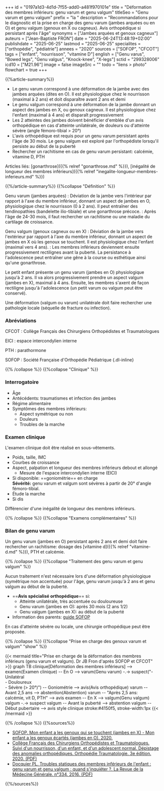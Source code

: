 +++
id = "0197a1d3-4d1d-7f55-add0-a481f970101e"
title = "Déformation des membres inférieurs: genu varum et genu valgum"
titleSeo = "Genu varum et genu valgum"
prefix = "la "
description = "Recommandations pour le diagnostic et la prise en charge des genu varum (jambes arquées ou en O) et genu valgum (genoux en X ou cagneux). Avis orthopédique si persistant après l'âge"
synonyms = ["Jambes arquées et genoux cagneux"]
auteurs = ["Jean-Baptiste FRON"]
date = "2025-06-24T13:48:19+02:00"
publishdate = "2025-06-25"
lastmod = "2025-06-25"
specialites = ["orthopédie", "pédiatrie"]
annees = "2020"
sources = ["SOFOP", "CFCOT"]
tags = ["enfant", "nourrisson", "vitamine D"]
english = ["Genu varus", "Bowed legs", "Genu valgus", "Knock-knee", "X-legs"]
sctid = "299328006"
icd10 = ["M21.96"]
image = false
imageSrc = ""
todo = "liens > photo"
flowchart = true
+++

{{%article-summary%}}

- Le genu varum correspond à une déformation de la jambe avec des jambes arquées (dites en O). Il est physiologique chez le nourrisson (maximal à 2 ans) et doit disparaître avant 2 ans et demi
- Le genu valgum correspond à une déformation de la jambe donnant un aspect des jambes en X, ou genoux cagneux. Il est physiologique chez l'enfant (maximal à 4 ans) et disparaît progressivement
- Les 2 atteintes des jambes doivent bénéficier d'emblée d'un avis orthopédique en cas d'atteinte unilatérale, de douleurs ou d'atteinte sévère (angle fémoro-tibial > 20°)
- L'avis orthopédique est requis pour un genu varum persistant après l'âge de 30 mois. Le genu valgum est exploré par l'orthopédiste lorsqu'il persiste au début de la puberté
- Rechercher un rachitisme en cas de genu varum persistant: calcémie, vitamine D, PTH

Articles liés: [gonarthrose]({{% relref "gonarthrose.md" %}}), [inégalité de longueur des membres inférieurs]({{% relref "inegalite-longueur-membres-inferieurs.md" %}})

{{%/article-summary%}}
{{%collapse "Définition" %}}

Genu varum (jambes arquées)
: Déviation de la jambe vers l'intérieur par rapport à l'axe du membre inférieur, donnant un aspect de jambes en O, physiologique chez le nourrisson (0 à 2 ans). Il peut entraîner des tendinopathies (bandelette ilio-tibiale) et une gonarthrose précoce.
: Après l'âge de 24-30 mois, il faut rechercher un rachitisme ou une maladie du cartilage de croissance.

Genu valgum (genoux cagneux ou en X)
: Déviation de la jambe vers l'extérieur par rapport à l'axe du membre inférieur, donnant un aspect de jambes en X où les genoux se touchent. Il est physiologique chez l'enfant (maximal vers 4 ans).
: Les membres inférieurs deviennent ensuite progressivement rectilignes avant la puberté. La persistance à l'adolescence peut entraîner une gêne à la course ou esthétique ainsi qu'une gonarthrose.

Le petit enfant présente un genu varum (jambes en O) physiologique jusqu'à 2 ans. Il va alors progressivement prendre un aspect valgum (jambes en X), maximal à 4 ans. Ensuite, les membres s'axent de façon rectiligne jusqu'à l'adolescence (un petit varum ou valgum peut être conservé).

Une déformation (valgum ou varum) unilatérale doit faire rechercher une pathologie locale (séquelle de fracture ou infection).

### Abréviations

CFCOT
: Collège Français des Chirurgiens Orthopédistes et Traumatologues

EICI
: espace intercondylien interne

PTH
: parathormone

SOFOP
: Société Française d'Orthopédie Pédiatrique
{.dl-inline}

{{% /collapse %}}
{{%collapse "Clinique" %}}

### Interrogatoire

- Âge
- Antécédents: traumatismes et infection des jambes
- Régime alimentaire
- Symptômes des membres inférieurs:
  - Aspect symétrique ou non
  - Douleurs  
  - Troubles de la marche

### Examen clinique

L'examen clinique doit être réalisé en sous-vêtements.

- Poids, taille, IMC
- Courbes de croissance
- Aspect, palpation et longueur des membres inférieurs debout et allongé
  - Mesure de l'espace intercondylien interne (EICI)
- Si disponible: ==goniométrie== en charge  
  **Sévérité:** genu varum et valgum sont sévères à partir de 20° d'angle fémoro-tibial.
- Étude la marche
- Si dis

Différencier d'une inégalité de longueur des membres inférieurs.

{{% /collapse %}}
{{%collapse "Examens complémentaires" %}}

### Bilan de genu varum

Un genu varum (jambes en O) persistant après 2 ans et demi doit faire rechercher un rachitisme: dosage des [vitamine d]({{% relref "vitamine-d.md" %}}), PTH et calcémie.

{{% /collapse %}}
{{%collapse "Traitement des genu varum et genu valgum" %}}

Aucun traitement n'est nécessaire lors d'une déformation physiologique (symétrique non accentuée) pour l'âge, genu varum jusqu'à 2 ans et genu valgum au début de la puberté.

- ==**Avis spécialisé orthopédique**== si:
  - Atteinte unilatérale, très accentuée ou douloureuse
  - Genu varum (jambes en O): après 30 mois (2 ans 1/2)
  - Genu valgum (jambes en X): au début de la puberté
- Information des parents: [guide SOFOP](https://www.sofop.org/fr/patients/fichesparentssofop/mon-enfant-a-les-genoux-qui-se-touchent-jambes-en-x-mon-enfant-a-les-genoux-ecartes-jambes-en-o-/fic_id/7)

En cas d'atteinte sévère ou locale, une chirurgie orthopédique peut être proposée.

{{% /collapse %}}
{{%collapse "Prise en charge des genoux varum et valgum" "show" %}}

{{< mermaid title="Prise en charge de la déformation des membres inférieurs (genu varum et valgum). Dr JB Fron d'après SOFOP et CFCOT" >}}
graph TB
  clinique[Déformation des membres inférieurs] --> examen(Examen clinique) -- En O --> varum(Genu varum) -.-> suspect("- Unilatéral<br>- Douloureux<br>- Sévère (&gt; 20°)") -- Goniométrie --> avis(Avis orthopédique)
      varum -- Avant 2,5 ans --> abstention(Abstention)
      varum -- "Après 2,5 ans:<br> calcémie, vit D, PTH" --> avis
    examen -- En X --> valgum(Genu valgum)
      valgum -.-> suspect
      valgum -- Avant la puberté --> abstention
      valgum -- Début pubertaire --> avis
  style clinique stroke:#4150f5, stroke-width:1px
{{< /mermaid >}}

{{% /collapse %}}
{{%sources%}}

- [SOFOP. Mon enfant a les genoux qui se touchent (jambes en X) - Mon enfant a les genoux écartés (jambes en O). 2020.](https://www.sofop.org/fr/patients/fichesparentssofop/mon-enfant-a-les-genoux-qui-se-touchent-jambes-en-x-mon-enfant-a-les-genoux-ecartes-jambes-en-o-/fic_id/7)
- [Collège Français des Chirurgiens Orthopédistes et Traumatologues. Suivi d'un nourrisson, d'un enfant, et d'un adolescent normal. Dépistage des anomalies orthopédiques. Orthopédie Traumatologie. 3e édition. 2020. (PDF)](https://www.sofcot.fr/sites/www.sofcot.fr/files/medias/documents/CollegeOrthop%C3%A9dieTraumatologieELLIPSES%203%C3%A8me%20%C3%A9dition.pdf)
- [Docquier PL. Troubles statiques des membres inférieurs de l'enfant : genu varum et genu valgum : quand s'inquiéter ?. La Revue de la Médecine Générale. n°334. 2016. (PDF)](https://www.ssmg.be/images/ssmg/files/RMG/334/RMG334_06-09.pdf)

{{%/sources%}}
